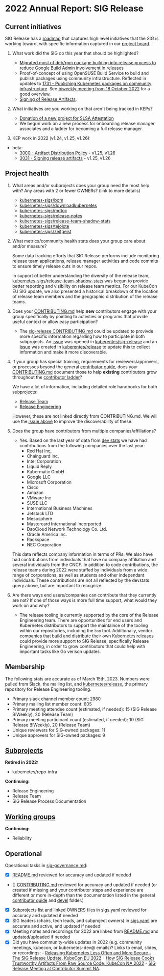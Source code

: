 # 2022 Annual Report: SIG Release

## Current initiatives

SIG Release has a [roadmap](https://github.com/kubernetes/sig-release/blob/master/roadmap.md) that captures high level initiatives that the SIG is working toward, with specific information captured in our [project board](https://github.com/orgs/kubernetes/projects/30). 

1. What work did the SIG do this year that should be highlighted?
   - [Migrated most of deb/rpm package building into release process to reduce Google Build Admin involvement in releases](https://github.com/kubernetes/release/issues/2737)
   - Proof-of-concept of using OpenSUSE Build Service to build and publish packages using community infrastructure. Reflected in updates to [1731 - Publishing Kubernetes packages on community infrastructure](https://github.com/kubernetes/enhancements/tree/master/keps/sig-release/1731-publishing-packages). See [biweekly meeting from 18 October 2022](https://youtu.be/8l8X3vSAJAw?t=787) for a good overview.
   - [Signing of Release Artifacts](https://github.com/kubernetes/enhancements/issues/3031).

2. What initiatives are you working on that aren't being tracked in KEPs?

   - [Donation of a new project for SLSA Attestation](https://github.com/kubernetes-sigs/tejolote)
   - We begun work on a new process for onboarding release manager associates and a ladder for becoming a full release manager.

3. KEP work in 2022 (v1.24, v1.25, v1.26):
  - beta:
    - [3000 - Artifact Distribution Policy](https://github.com/kubernetes/enhancements/tree/master/keps/sig-release/3000-artifact-distribution) - v1.25, v1.26
    - [3031 - Signing release artifacts](https://github.com/kubernetes/enhancements/tree/master/keps/sig-release/3031-signing-release-artifacts) - v1.25, v1.26


## Project health

1. What areas and/or subprojects does your group need the most help with?
   Any areas with 2 or fewer OWNERs? (link to more details)

   - [kubernetes-sigs/bom](https://github.com/kubernetes-sigs/bom/blob/main/OWNERS)
   - [kubernetes-sigs/downloadkubernetes](https://github.com/kubernetes-sigs/downloadkubernetes/blob/master/OWNERS)
   - [kubernetes-sigs/mdtoc](https://github.com/kubernetes-sigs/mdtoc/blob/master/OWNERS)
   - [kubernetes-sigs/release-notes](https://github.com/kubernetes-sigs/release-notes/blob/master/OWNERS)
   - [kubernetes-sigs/release-team-shadow-stats](https://github.com/kubernetes-sigs/release-team-shadow-stats/blob/master/OWNERS)
   - [kubernetes-sigs/tejolote](https://github.com/kubernetes-sigs/tejolote/blob/main/OWNERS)
   - [kubernetes-sigs/zeitgeist](https://github.com/kubernetes-sigs/zeitgeist/blob/master/OWNERS)
   
2. What metrics/community health stats does your group care about and/or measure?

   Some data tracking efforts that SIG Release performs include monitoring release team applications,
   release manager activities and code commits to ensure timely release cuts in our repos.

   In support of better understanding the diversity of the release team, [kubernetes-sigs/release-team-shadow-stats](https://github.com/kubernetes-sigs/release-team-shadow-stats) was begun to provide better reporting and visibility on release team metrics. For our KubeCon EU SIG update, we also presented a historical breakdown of the location of release team members and the geographic distribution of the release teams. 

3. Does your [CONTRIBUTING.md] help **new** contributors engage with your group specifically by pointing
   to activities or programs that provide useful context or allow easy participation?

   - The [sig-release CONTRIBUTING.md](https://github.com/kubernetes/sig-release/blob/master/CONTRIBUTING.md) could be updated to provivde more specific information regarding how to participate in both subprojects. An [issue](https://github.com/kubernetes/sig-release/issues/2200) was opened in [kuberentes/sig-release](https://github.com/kubernetes/sig-release) and an [issue](https://github.com/kubernetes/release/issues/2980) was created  in [kuberentes/release](https://github.com/kubernetes/release) to update this to collect information and make it more discoverable. 

4. If your group has special training, requirements for reviewers/approvers, or processes beyond the general [contributor guide],
   does your [CONTRIBUTING.md] document those to help **existing** contributors grow throughout the [contributor ladder]?

   We have a lot of information, including detailed role handbooks for both subprojects:

   - [Release Team](https://github.com/kubernetes/sig-release/tree/master/release-team)
   - [Release Engineering](https://github.com/kubernetes/sig-release/tree/master/release-engineering)

   However, these are not linked directly from CONTRIBUTING.md. We will use the [issue above](https://github.com/kubernetes/sig-release/issues/2200) to improve the discoverability of these. 


5. Does the group have contributors from multiple companies/affiliations?

   - Yes. Based on the last year of data from [dev stats](https://k8s.devstats.cncf.io/d/55/company-prs-in-repository-groups?orgId=1&var-period_name=Last%20year&var-repogroups=SIG%20Release&var-repos=All&var-companies=All&var-countries=All) we have had contributions from the following companies over the last year:
      - Red Hat Inc,
      - Chainguard Inc,
      - Intel Corporation
      - Liquid Reply
      - Kubermatic GmbH
      - Google LLC
      - Microsoft Corporation
      - Cisco
      - Amazon
      - VMware Inc
      - SUSE LLC
      - International Business Machines
      - Jetstack LTD
      - Mesosphere
      - Mastercard International Incorported
      - DaoCloud Network Technology Co. Ltd.
      - Oracle America Inc.
      - Rackspace
      - NEC Corporation

   This data reflects company information in terms of PRs. We also have had contributions from individuals that have no company affiliation and several individuals from the CNCF.
   In addition to code contributions, the release teams during 2022 were staffed by individuals from a wide range of corporations, as well as students and other independant individuals. These contributions are not all reflected by the devstats query above, but are important to recognize.

6. Are there ways end users/companies can contribute that they currently are not?
   If one of those ways is more full time support, what would they work on and why?

   - The release tooling is currently supported by the core of the Release Engineering team. There are opportunities for end users and Kubernetes distributors to support the maintaince of the tooling within our repositories, including the `bom` tool. Additionally, vendor companies that build and distribute their own Kubernetes releases could provide more support to SIG Release, specifically Release Engineering, in order to grow contributors that could help with important tasks like Go verison updates. 
   

## Membership

The following stats are accurate as of March 15th, 2023. Numbers were pulled from Slack, the mailing list, and [kubernetes/release](https://github.com/kubernetes/release), the primary repository for Release Engineering tooling. 

- Primary slack channel member count: 2980
- Primary mailing list member count: 605
- Primary meeting attendee count (estimated, if needed): 15 (SIG Release BiWeekly), 20 (Release Team)
- Primary meeting participant count (estimated, if needed): 10 (SIG Release BiWeekly), 20 (Release Team)
- Unique reviewers for SIG-owned packages: 11
- Unique approvers for SIG-owned packages: 9


## [Subprojects](https://git.k8s.io/community/sig-release#subprojects)

**Retired in 2022:**

  - kubernetes/repo-infra

**Continuing:**

  - Release Engineering
  - Release Team
  - SIG Release Process Documentation


## [Working groups](https://git.k8s.io/community/sig-release#working-groups)


**Continuing:**

 - Reliability

## Operational

Operational tasks in [sig-governance.md]:

- [x] [README.md] reviewed for accuracy and updated if needed
- [] [CONTRIBUTING.md] reviewed for accuracy and updated if needed
      (or created if missing and your contributor steps and experience are different or more
      in-depth than the documentation listed in the general [contributor guide] and [devel] folder.)
- [x] Subprojects list and linked OWNERS files in [sigs.yaml] reviewed for accuracy and updated if needed
- [x] SIG leaders (chairs, tech leads, and subproject owners) in [sigs.yaml] are accurate and active, and updated if needed
- [x] Meeting notes and recordings for 2022 are linked from [README.md] and updated/uploaded if needed
- [x] Did you have community-wide updates in 2022 (e.g. community meetings, kubecon, or kubernetes-dev@ emails)? Links to email, slides, or recordings:
      - [Releasing Kubernetes Less Often and More Secure - The SIG Release Update, KubeCon EU 2022](https://www.youtube.com/watch?v=qhQYu077zZU)
      - [How SIG Release Cooks Trustworthy Artifacts From Raw Source Code, KubeCon NA 2022](https://www.youtube.com/watch?v=F9Mvt4jm4uM)
      - [SIG Release Meeting at Contributor Summit NA](https://www.youtube.com/watch?v=dyXY5XoQnBM&list=PL69nYSiGNLP3QKkOsDsO6A0Y1rhgP84iZ&index=41&t=55s).

[CONTRIBUTING.md]: https://git.k8s.io/community/sig-release/CONTRIBUTING.md
[contributor ladder]: https://git.k8s.io/community/community-membership.md
[sig-governance.md]: https://git.k8s.io/community/committee-steering/governance/sig-governance.md
[README.md]: https://git.k8s.io/community/sig-release/README.md
[sigs.yaml]: https://git.k8s.io/community/sigs.yaml
[contributor guide]: https://git.k8s.io/community/contributors/guide/README.md
[devel]: https://git.k8s.io/community/contributors/devel/README.md
